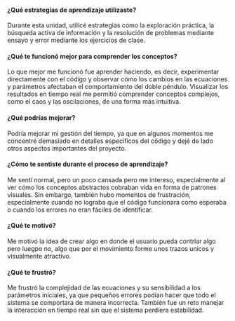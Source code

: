 #### ¿Qué estrategias de aprendizaje utilizaste?

Durante esta unidad, utilicé estrategias como la exploración práctica, la búsqueda activa de información y la resolución de problemas mediante ensayo y error mediante los ejercicios de clase.
#### ¿Qué te funcionó mejor para comprender los conceptos?

Lo que mejor me funcionó fue aprender haciendo, es decir, experimentar directamente con el código y observar cómo los cambios en las ecuaciones y parámetros afectaban el comportamiento del doble péndulo. Visualizar los resultados en tiempo real me permitió comprender conceptos complejos, como el caos y las oscilaciones, de una forma más intuitiva.

#### ¿Qué podrías mejorar?

Podría mejorar mi gestión del tiempo, ya que en algunos momentos me concentré demasiado en detalles específicos del código y dejé de lado otros aspectos importantes del proyecto. 

#### ¿Cómo te sentiste durante el proceso de aprendizaje?

Me sentí normal, pero un poco cansada pero me intereso, especialmente al ver cómo los conceptos abstractos cobraban vida en forma de patrones visuales. Sin embargo, también hubo momentos de frustración, especialmente cuando no lograba que el código funcionara como esperaba o cuando los errores no eran fáciles de identificar.

#### ¿Qué te motivó?

Me motivó la idea de crear algo en donde el usuario pueda contrlar algo pero luegpo no, algo que por el movimiento forme unos trazos unicos y visualmente atractivo. 

#### ¿Qué te frustró?

Me frustró la complejidad de las ecuaciones y su sensibilidad a los parámetros iniciales, ya que pequeños errores podían hacer que todo el sistema se comportara de manera incorrecta. También fue un reto manejar la interacción en tiempo real sin que el sistema perdiera estabilidad.
